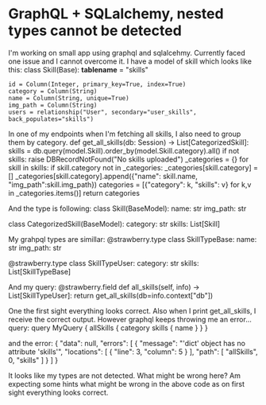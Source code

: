 
# GraphQL + SQLalchemy, nested types cannot be detected

I'm working on small app using graphql and sqlalcehmy. Currently faced one issue and I cannot overcome it.
I have a model of skill which looks like this:
class Skill(Base):
    __tablename__ = "skills"

    id = Column(Integer, primary_key=True, index=True)
    category = Column(String)
    name = Column(String, unique=True)
    img_path = Column(String)
    users = relationship("User", secondary="user_skills", back_populates="skills")

In one of my endpoints when I'm fetching all skills, I also need to group them by category.
def get_all_skills(db: Session) -> List[CategorizedSkill]:
    skills = db.query(model.Skill).order_by(model.Skill.category).all()
    if not skills:
        raise DBRecordNotFound("No skills uploaded")
    _categories = {}
    for skill in skills:
        if skill.category not in _categories:
            _categories[skill.category] = []
        _categories[skill.category].append({"name": skill.name, "img_path":skill.img_path})
    categories = [{"category": k, "skills": v} for k,v in _categories.items()]
    return categories

And the type is following:
class Skill(BaseModel):
    name: str
    img_path: str

class CategorizedSkill(BaseModel):
    category: str
    skills: List[Skill]

My grahpql types are simillar:
@strawberry.type
class SkillTypeBase:
    name: str
    img_path: str

@strawberry.type
class SkillTypeUser:
    category: str
    skills: List[SkillTypeBase]

And my query:
    @strawberry.field
    def all_skills(self, info) -> List[SkillTypeUser]:
        return get_all_skills(db=info.context["db"])

One the first sight everything looks correct. Also when I print get_all_skills, I receive the correct output. However graphql keeps throwing me an error...
query:
query MyQuery {
  allSkills {
    category
    skills {
      name
    }
  }
}

and the error:
{
  "data": null,
  "errors": [
    {
      "message": "'dict' object has no attribute 'skills'",
      "locations": [
        {
          "line": 3,
          "column": 5
        }
      ],
      "path": [
        "allSkills",
        0,
        "skills"
      ]
    }
  ]
}

It looks like my types are not detected. What might be wrong here?
Am expecting some hints what might be wrong in the above code as on first sight everything looks correct.

        
